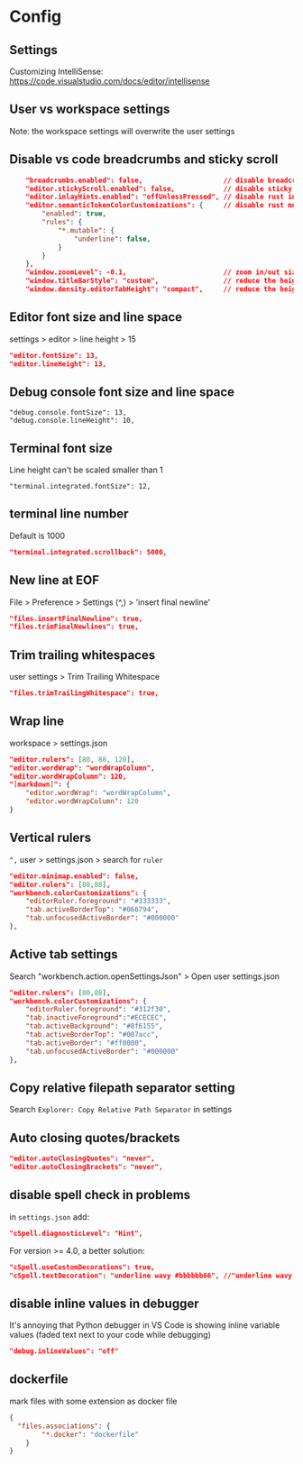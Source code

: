 # Config

## Settings
Customizing IntelliSense:
https://code.visualstudio.com/docs/editor/intellisense

## User vs workspace settings
Note: the workspace settings will overwrite the user settings

## Disable vs code breadcrumbs and sticky scroll
```json
    "breadcrumbs.enabled": false,                    // disable breadcrumbs
    "editor.stickyScroll.enabled": false,            // disable sticky scroll
    "editor.inlayHints.enabled": "offUnlessPressed", // disable rust inlay hints
    "editor.semanticTokenColorCustomizations": {     // disable rust mut var underline
        "enabled": true,
        "rules": {
            "*.mutable": {
                "underline": false,
            }
        }
    },
    "window.zoomLevel": -0.1,                        // zoom in/out size of windows, -1:20% smaller, 1:20% larger
    "window.titleBarStyle": "custom",                // reduce the height of the title bar
    "window.density.editorTabHeight": "compact",     // reduce the height of the files tab bar
```

## Editor font size and line space
settings > editor > line height > 15
```json
"editor.fontSize": 13,
"editor.lineHeight": 13,
```

## Debug console font size and line space
```
"debug.console.fontSize": 13,
"debug.console.lineHeight": 10,
```

## Terminal font size
Line height can't be scaled smaller than 1
```
"terminal.integrated.fontSize": 12,
```

## terminal line number
Default is 1000
```json
"terminal.integrated.scrollback": 5000,
```

## New line at EOF
File > Preference > Settings (^,) > 'insert final newline'
```json
"files.insertFinalNewline": true,
"files.trimFinalNewlines": true,
```

## Trim trailing whitespaces
user settings > Trim Trailing Whitespace
```json
"files.trimTrailingWhitespace": true,
```

## Wrap line
workspace > settings.json
```json
"editor.rulers": [80, 88, 120],
"editor.wordWrap": "wordWrapColumn",
"editor.wordWrapColumn": 120,
"[markdown]": {
    "editor.wordWrap": "wordWrapColumn",
    "editor.wordWrapColumn": 120
}
```

## Vertical rulers
`^,` user > settings.json > search for `ruler`
```json
"editor.minimap.enabled": false,
"editor.rulers": [80,88],
"workbench.colorCustomizations": {
    "editorRuler.foreground": "#333333",
    "tab.activeBorderTop": "#066794",
    "tab.unfocusedActiveBorder": "#000000"
},
```

## Active tab settings
Search "workbench.action.openSettingsJson" > Open user settings.json
```json
"editor.rulers": [80,88],
"workbench.colorCustomizations": {
    "editorRuler.foreground": "#312f30",
    "tab.inactiveForeground":"#ECECEC",
    "tab.activeBackground": "#8f6155",
    "tab.activeBorderTop": "#007acc",
    "tab.activeBorder": "#ff0000",
    "tab.unfocusedActiveBorder": "#000000"
},
```

## Copy relative filepath separator setting
Search `Explorer: Copy Relative Path Separator` in settings

## Auto closing quotes/brackets
```json
"editor.autoClosingQuotes": "never",
"editor.autoClosingBrackets": "never",
```    

## disable spell check in problems
in `settings.json` add:
```json
"cSpell.diagnosticLevel": "Hint",
```
For version >= 4.0, a better solution:
```json
"cSpell.useCustomDecorations": true,
"cSpell.textDecoration": "underline wavy #bbbbbb66", //"underline wavy #fc9867 auto", //
```

## disable inline values in debugger
It's annoying that Python debugger in VS Code is showing inline variable values (faded text next to your code while debugging)
```json
"debug.inlineValues": "off"
```

## dockerfile
mark files with some extension as docker file
```json
{
  "files.associations": {
        "*.docker": "dockerfile"
    }
}
```
